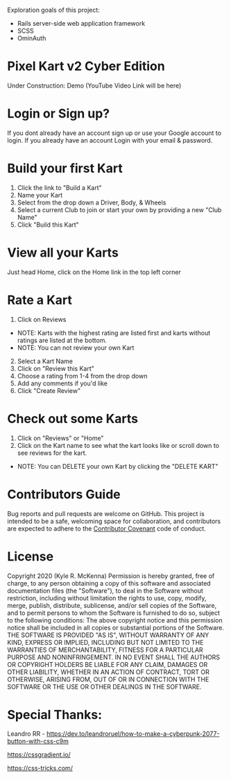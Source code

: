 <br><br><br>
Exploration goals of this project: 
- Rails server-side web application framework
- SCSS
- OminAuth

# Pixel Kart v2 Cyber Edition
Under Construction: Demo (YouTube Video Link will be here)

# Login or Sign up?

If you dont already have an account sign up or use your Google account to login.
If you already have an account Login with your email & password.

# Build your first Kart
1. Click the link to "Build a Kart"
2. Name your Kart
3. Select from the drop down a Driver, Body, & Wheels
4. Select a current Club to join or start your own by providing a new "Club Name"
5. Click "Build this Kart"

# View all your Karts
Just head Home, click on the Home link in the top left corner

# Rate a Kart
1. Click on Reviews
 - NOTE: Karts with the highest rating are listed first and karts without ratings are listed at the bottom.
 - NOTE: You can not review your own Kart
2. Select a Kart Name
3. Click on "Review this Kart"
4. Choose a rating from 1-4 from the drop down
5. Add any comments if you'd like
6. Click "Create Review"

# Check out some Karts
1. Click on "Reviews" or "Home"
2. Click on the Kart name to see what the kart looks like or scroll down to see reviews for the kart.
- NOTE: You can DELETE your own Kart by clicking the "DELETE KART"

# Contributors Guide
Bug reports and pull requests are welcome on GitHub. This project is intended to be a safe, welcoming space for collaboration, and contributors are expected to adhere to the [Contributor Covenant](http://contributor-covenant.org) code of conduct.

# License
Copyright 2020 (Kyle R. McKenna)
Permission is hereby granted, free of charge, to any person obtaining a copy of this software and associated documentation files (the "Software"), to deal in the Software without restriction, including without limitation the rights to use, copy, modify, merge, publish, distribute, sublicense, and/or sell copies of the Software, and to permit persons to whom the Software is furnished to do so, subject to the following conditions:
The above copyright notice and this permission notice shall be included in all copies or substantial portions of the Software.
THE SOFTWARE IS PROVIDED "AS IS", WITHOUT WARRANTY OF ANY KIND, EXPRESS OR IMPLIED, INCLUDING BUT NOT LIMITED TO THE WARRANTIES OF MERCHANTABILITY, FITNESS FOR A PARTICULAR PURPOSE AND NONINFRINGEMENT. IN NO EVENT SHALL THE AUTHORS OR COPYRIGHT HOLDERS BE LIABLE FOR ANY CLAIM, DAMAGES OR OTHER LIABILITY, WHETHER IN AN ACTION OF CONTRACT, TORT OR OTHERWISE, ARISING FROM, OUT OF OR IN CONNECTION WITH THE SOFTWARE OR THE USE OR OTHER DEALINGS IN THE SOFTWARE.

# Special Thanks:
Leandro RR - https://dev.to/leandroruel/how-to-make-a-cyberpunk-2077-button-with-css-c9m

https://cssgradient.io/

https://css-tricks.com/
